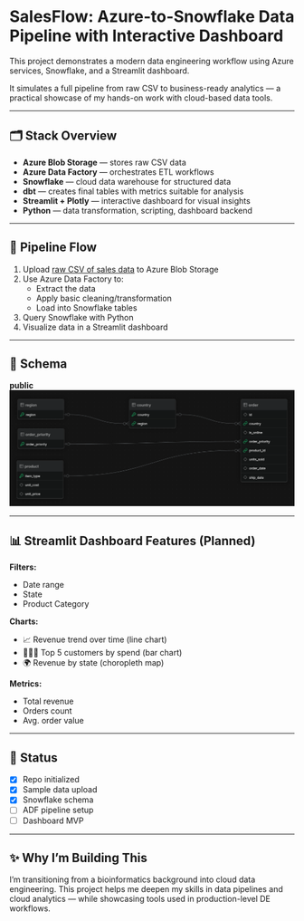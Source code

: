 # SalesFlow: Azure-to-Snowflake Data Pipeline with Interactive Dashboard

This project demonstrates a modern data engineering workflow using Azure services, Snowflake, and a Streamlit dashboard.

It simulates a full pipeline from raw CSV to business-ready analytics — a practical showcase of my hands-on work with cloud-based data tools.

---

## 🗂️ Stack Overview

- **Azure Blob Storage** — stores raw CSV data
- **Azure Data Factory** — orchestrates ETL workflows
- **Snowflake** — cloud data warehouse for structured data
- **dbt** — creates final tables with metrics suitable for analysis
- **Streamlit + Plotly** — interactive dashboard for visual insights
- **Python** — data transformation, scripting, dashboard backend

---

## 🔄 Pipeline Flow

1. Upload [raw CSV of sales data](https://excelbianalytics.com/wp/downloads-18-sample-csv-files-data-sets-for-testing-sales/) to Azure Blob Storage
2. Use Azure Data Factory to:
   - Extract the data
   - Apply basic cleaning/transformation
   - Load into Snowflake tables
3. Query Snowflake with Python
4. Visualize data in a Streamlit dashboard

---

## 📐 Schema

**public**
[![ERD schema](db_schema/ERD.png)](https://liambx.com/erd/p/github.com/malbiruk/salesflow-data-pipeline/blob/main/db_schema/schema.sql?showMode=ALL_FIELDS)

---

## 📊 Streamlit Dashboard Features (Planned)

**Filters:**
- Date range
- State
- Product Category

**Charts:**
- 📈 Revenue trend over time (line chart)
- 🧑‍🤝‍🧑 Top 5 customers by spend (bar chart)
- 🌍 Revenue by state (choropleth map)

**Metrics:**
- Total revenue
- Orders count
- Avg. order value

---

## 🚧 Status

- [x] Repo initialized
- [x] Sample data upload
- [x] Snowflake schema
- [ ] ADF pipeline setup
- [ ] Dashboard MVP

---

## ✨ Why I’m Building This

I’m transitioning from a bioinformatics background into cloud data engineering. This project helps me deepen my skills in data pipelines and cloud analytics — while showcasing tools used in production-level DE workflows.
